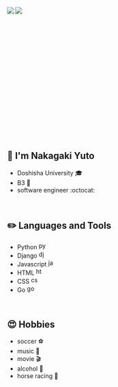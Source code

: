 

<a href="https://github.com/anuraghazra/github-readme-stats">
  <img align="left" src="https://github-readme-stats.vercel.app/api?username=Nakagaki-Yuto&show_icons=true&theme=solarized-light" />
</a>
<a href="https://github.com/anuraghazra/github-readme-stats">
  <img align="left" src="https://github-readme-stats.vercel.app/api/top-langs/?username=Nakagaki-Yuto&theme=solarized-light" />
</a><br><br><br><br><br><br><br><br><br><br><br><br><br><br><br><br><br><br>



## 👋 I'm Nakagaki Yuto
* Doshisha University :mortar_board:
* B3 :boy:
* software engineer :octocat:

<br>

## :pencil2: Languages and Tools
* Python <img src="https://devicons.github.io/devicon/devicon.git/icons/python/python-original.svg" alt="python" width="17" height="17"/>
* Django <img src="https://devicons.github.io/devicon/devicon.git/icons/django/django-original.svg" alt="django" width="17" height="17"/>
* Javascript <img src="https://devicons.github.io/devicon/devicon.git/icons/javascript/javascript-original.svg" alt="javascript" width="17" height="17"/>
* HTML <img src="https://devicons.github.io/devicon/devicon.git/icons/html5/html5-original-wordmark.svg" alt="html5" width="17" height="17"/>
* CSS <img src="https://devicons.github.io/devicon/devicon.git/icons/css3/css3-original-wordmark.svg" alt="css3" width="17" height="17"/>
* Go <img src="https://devicons.github.io/devicon/devicon.git/icons/go/go-original.svg" alt="go" width="17" height="17"/>

<br>

## :heart_eyes: Hobbies
* soccer :soccer:
* music :guitar:
* movie :clapper:
* alcohol :beers:
* horse racing :horse_racing:

